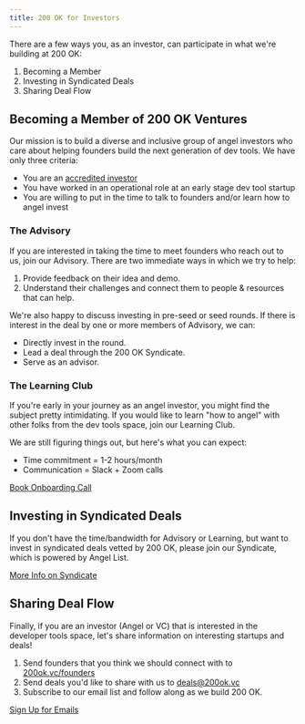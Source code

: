 ```yaml
---
title: 200 OK for Investors
---
```

There are a few ways you, as an investor, can participate in what we're building at 200 OK:

1. Becoming a Member
2. Investing in Syndicated Deals
3. Sharing Deal Flow

## Becoming a Member of 200 OK Ventures

Our mission is to build a diverse and inclusive group of angel investors who care about helping founders build the next generation of dev tools. We have only three criteria:

- You are an [accredited investor](https://www.nerdwallet.com/blog/investing/what-is-an-accredited-investor/)
- You have worked in an operational role at an early stage dev tool startup
- You are willing to put in the time to talk to founders and/or learn how to angel invest

### The Advisory 

If you are interested in taking the time to meet founders who reach out to us, join our Advisory. There are two immediate ways in which we try to help:

1. Provide feedback on their idea and demo.
2. Understand their challenges and connect them to people &amp; resources that can help.

We're also happy to discuss investing in pre-seed or seed rounds. If there is interest in the deal by one or more members of Advisory, we can:

- Directly invest in the round.
- Lead a deal through the 200 OK Syndicate.
- Serve as an advisor.

### The Learning Club

If you're early in your journey as an angel investor, you might find the subject pretty intimidating. If you would like to learn "how to angel" with other folks from the dev tools space, join our Learning Club.

We are still figuring things out, but here's what you can expect:

- Time commitment = 1-2 hours/month
- Communication = Slack + Zoom calls

<div class="cta"><a href="http://calendly.com/carter-rabasa">Book Onboarding Call</a></div>

## Investing in Syndicated Deals

If you don't have the time/bandwidth for Advisory or Learning, but want to invest in syndicated deals vetted by 200 OK, please join our Syndicate, which is powered by Angel List.

<div class="cta"><a href="/syndicate">More Info on Syndicate</a></div>

## Sharing Deal Flow

Finally, if you are an investor (Angel or VC) that is interested in the developer tools space, let's share information on interesting startups and deals!

1. Send founders that you think we should connect with to [200ok.vc/founders](/founders)
2. Send deals you'd like to share with us to deals@200ok.vc
3. Subscribe to our email list and follow along as we build 200 OK.

<div class="cta"><a href="https://airtable.com/shr4OX3G95oRTzKiU">Sign Up for Emails</a></div>


